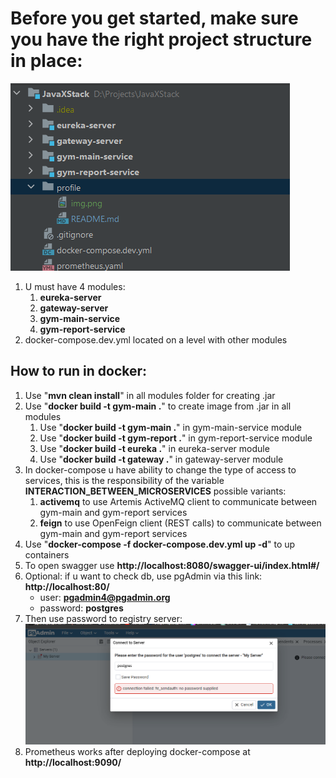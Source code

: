 # Before you get started, make sure you have the right project structure in place:
![img_1.png](../img_1.png)
1) U must have 4 modules:
   1) **eureka-server**
   2) **gateway-server**
   3) **gym-main-service**
   4) **gym-report-service**
2) docker-compose.dev.yml located on a level with other modules

## How to run in docker:
1) Use "**mvn clean install**" in all modules folder for creating .jar
2) Use "**docker build -t gym-main .**" to create image from .jar in all modules
   1) Use "**docker build -t gym-main .**" in gym-main-service module
   2) Use "**docker build -t gym-report .**" in gym-report-service module
   3) Use "**docker build -t eureka .**" in eureka-server module
   4) Use "**docker build -t gateway .**" in gateway-server module
3) In docker-compose u have ability to change the type of access to services, this is the responsibility of the variable  **INTERACTION_BETWEEN_MICROSERVICES** possible variants:
   1) **activemq** to use Artemis ActiveMQ client to communicate between gym-main and gym-report services
   2) **feign** to use OpenFeign client (REST calls) to communicate between gym-main and gym-report services
4) Use "**docker-compose -f docker-compose.dev.yml up -d**" to up containers
5) To open swagger use **http://localhost:8080/swagger-ui/index.html#/**
6) Optional: if u want to check db, use pgAdmin via this link: **http://localhost:80/**
    - user: **pgadmin4@pgadmin.org**
    - password: **postgres**
7) Then use password to registry server:
   ![img.png](../img.png)
8) Prometheus works after deploying docker-compose at  **http://localhost:9090/**

